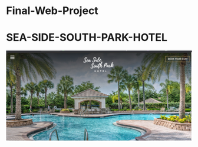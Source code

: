 # Final-Web-Project
# SEA-SIDE-SOUTH-PARK-HOTEL
![homepage](https://github.com/lihini223/Final-Web-Project/blob/master/sssp%20snip.png)
